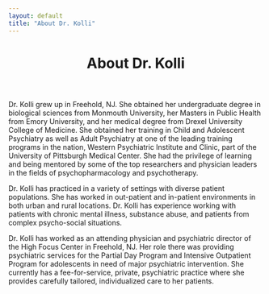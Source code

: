 ```yaml
---
layout: default
title: "About Dr. Kolli"
---
```

<header class="entry-header">
  <h1 class="entry-title">About Dr. Kolli</h1>
</header>

<p>Dr. Kolli grew up in Freehold, NJ. She obtained her undergraduate degree in biological sciences from Monmouth University, her Masters in Public Health from Emory University, and her medical degree from Drexel University College of Medicine. She obtained her training in Child and Adolescent Psychiatry as well as Adult Psychiatry at one of the leading training programs in the nation, Western Psychiatric Institute and Clinic, part of the University of Pittsburgh Medical Center. She had the privilege of learning and being mentored by some of the top researchers and physician leaders in the fields of psychopharmacology and psychotherapy.</p>

<p>Dr. Kolli has practiced in a variety of settings with diverse patient populations.  She has worked in out-patient and in-patient environments in both urban and rural locations.  Dr. Kolli has experience working with patients with chronic mental illness, substance abuse, and patients from complex psycho-social situations.</p>

<p>Dr. Kolli has worked as an attending physician and psychiatric director of the High Focus Center in Freehold, NJ. Her role there was providing psychiatric services for the Partial Day Program and Intensive Outpatient Program for adolescents in need of major psychiatric intervention. She currently has a fee-for-service, private, psychiatric practice where she provides carefully tailored, individualized care to her patients. </p>
